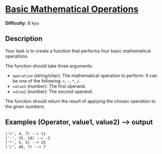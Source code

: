# [Basic Mathematical Operations](https://www.codewars.com/kata/57356c55867b9b7a60000bd7/train/javascript)

**Difficulty:** 8 kyu

## Description

Your task is to create a function that performs four basic mathematical operations.

The function should take three arguments:
- `operation` (string/char): The mathematical operation to perform. It can be one of the following: `+`, `-`, `*`, `/`.
- `value1` (number): The first operand.
- `value2` (number): The second operand.

The function should return the result of applying the chosen operation to the given numbers.

## Examples (Operator, value1, value2) --> output

```
('+', 4, 7) --> 11
('-', 15, 18) --> -3
('*', 5, 5) --> 25
('/', 49, 7) --> 7
```
